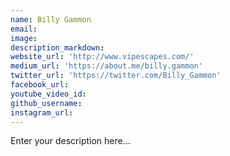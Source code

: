 ```yaml
---
name: Billy Gammon
email:
image:
description_markdown:
website_url: 'http://www.vipescapes.com/'
medium_url: 'https://about.me/billy.gammon'
twitter_url: 'https://twitter.com/Billy_Gammon'
facebook_url:
youtube_video_id:
github_username:
instagram_url:
---
```


Enter your description here...
